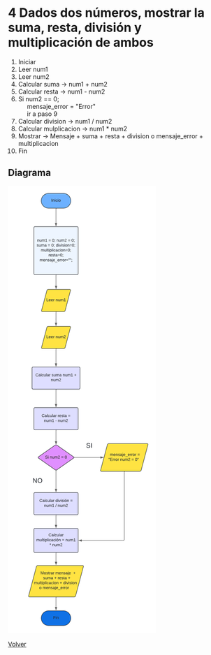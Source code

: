 # 4  Dados dos números, mostrar la suma, resta, división y multiplicación de ambos

1. Iniciar
3. Leer num1
4. Leer num2
5. Calcular suma -> num1 + num2
6. Calcular resta -> num1 - num2
7. Si num2 == 0;<br>
&nbsp;&nbsp;&nbsp;&nbsp;     mensaje_error = "Error"<br>
&nbsp;&nbsp;&nbsp;&nbsp;     ir a paso 9
8. Calcular division -> num1 / num2
9. Calcular mulplicacion -> num1 * num2
10. Mostrar -> Mensaje + suma + resta + division o mensaje_error + multiplicacion
11. Fin

## Diagrama
<img src=img/Act4.png>

<a href=README.md > Volver </a>
